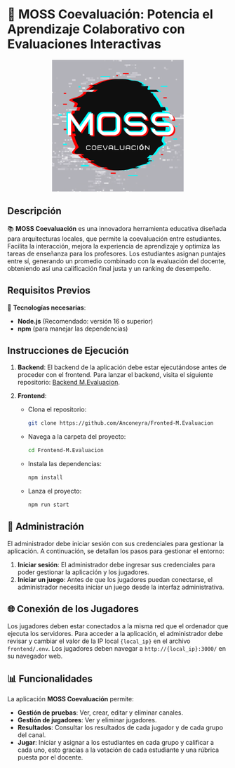 # 🚀 **MOSS Coevaluación: Potencia el Aprendizaje Colaborativo con Evaluaciones Interactivas**

<p align="center">
  <img src="public/MOSS.png" alt="Logo de MOSS Coevaluación" width="300px">
</p>

## **Descripción**

📚 **MOSS Coevaluación** es una innovadora herramienta educativa diseñada para arquitecturas locales, que permite la coevaluación entre estudiantes. Facilita la interacción, mejora la experiencia de aprendizaje y optimiza las tareas de enseñanza para los profesores. Los estudiantes asignan puntajes entre sí, generando un promedio combinado con la evaluación del docente, obteniendo así una calificación final justa y un ranking de desempeño.

## **Requisitos Previos**

🔧 **Tecnologías necesarias**:
- **Node.js** (Recomendado: versión 16 o superior)
- **npm** (para manejar las dependencias)

## **Instrucciones de Ejecución**

1. **Backend**: El backend de la aplicación debe estar ejecutándose antes de proceder con el frontend. Para lanzar el backend, visita el siguiente repositorio: [Backend M.Evaluacion](https://github.com/Anconeyra/Backend-M.Evaluacion).

2. **Frontend**:

   - Clona el repositorio:

     ```bash
     git clone https://github.com/Anconeyra/Fronted-M.Evaluacion
     ```

   - Navega a la carpeta del proyecto:

     ```bash
     cd Frontend-M.Evaluacion
     ```

   - Instala las dependencias:

     ```bash
     npm install
     ```

   - Lanza el proyecto:

     ```bash
     npm run start
     ```

## **🔑 Administración**

El administrador debe iniciar sesión con sus credenciales para gestionar la aplicación. A continuación, se detallan los pasos para gestionar el entorno:

1. **Iniciar sesión**: El administrador debe ingresar sus credenciales para poder gestionar la aplicación y los jugadores.
2. **Iniciar un juego**: Antes de que los jugadores puedan conectarse, el administrador necesita iniciar un juego desde la interfaz administrativa.

## **🌐 Conexión de los Jugadores**

Los jugadores deben estar conectados a la misma red que el ordenador que ejecuta los servidores. Para acceder a la aplicación, el administrador debe revisar y cambiar el valor de la IP local `{local_ip}` en el archivo `frontend/.env`. Los jugadores deben navegar a `http://{local_ip}:3000/` en su navegador web.

## **📊 Funcionalidades**

La aplicación **MOSS Coevaluación** permite:

- **Gestión de pruebas**: Ver, crear, editar y eliminar canales.
- **Gestión de jugadores**: Ver y eliminar jugadores.
- **Resultados**: Consultar los resultados de cada jugador y de cada grupo del canal.
- **Jugar**: Iniciar y asignar a los estudiantes en cada grupo y calificar a cada uno, esto gracias a la votación de cada estudiante y una rúbrica puesta por el docente.
